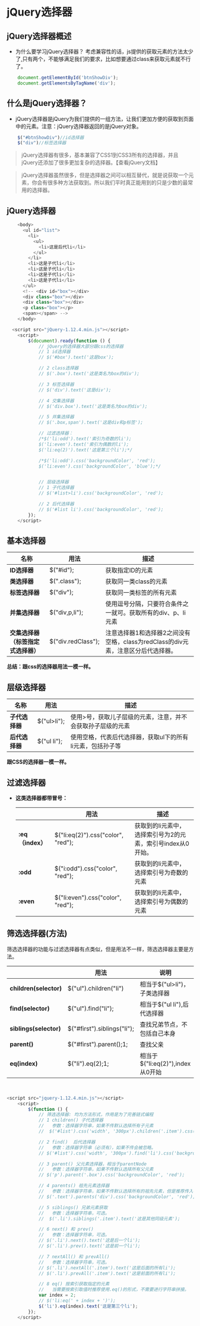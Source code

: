 # jQuery选择器

## jQuery选择器概述


- 为什么要学习jQuery选择器？
  考虑兼容性的话，js提供的获取元素的方法太少了,只有两个，不能够满足我们的要求，比如想要通过class来获取元素就不行了。
```javascript
    document.getElementById('btnShowDiv');
    document.getElementsByTagName('div');
```
## 什么是jQuery选择器？
- jQuery选择器是jQuery为我们提供的一组方法，让我们更加方便的获取到页面中的元素。注意：jQuery选择器返回的是jQuery对象。
```javascript
    $("#btnShowDiv")//id选择器
    $("div")//标签选择器
```
> jQuery选择器有很多，基本兼容了CSS1到CSS3所有的选择器，并且jQuery还添加了很多更加复杂的选择器。【查看jQuery文档】

> jQuery选择器虽然很多，但是选择器之间可以相互替代，就是说获取一个元素，你会有很多种方法获取到。所以我们平时真正能用到的只是少数的最常用的选择器。


## jQuery选择器

```javascript
    <body>
      <ul id="list">
        <li>
          <ul>
            <li>这是后代li</li>
          </ul>
        </li>
        <li>这是子代li</li>
        <li>这是子代li</li>
        <li>这是子代li</li>
        <li>这是子代li</li>
      </ul>
      <!-- <div id="box"></div>
      <div class="box"></div>
      <div class="box"></div>
      <p class="box"></p>
      <span></span> -->
    </body>

  <script src="jQuery-1.12.4.min.js"></script>
	<script>
		$(document).ready(function () {
			// jQuery的选择器大部分跟css的选择器
			// 1 id选择器
			// $('#box').text('这是box');

			// 2 class选择器
			// $('.box').text('这是类名为box的div');

			// 3 标签选择器
			// $('div').text('这是div');

			// 4 交集选择器
			// $('div.box').text('这是类名为box的div');

			// 5 并集选择器
			// $('.box,span').text('这是div和p标签');

			// 过滤选择器：
			/*$('li:odd').text('索引为奇数的li');
			$('li:even').text('索引为偶数的li');
			$('li:eq(2)').text('这是第三个li');*/

			/*$('li:odd').css('backgroundColor', 'red');
			$('li:even').css('backgroundColor', 'blue');*/


			// 层级选择器
			// 1 子代选择器
			// $('#list>li').css('backgroundColor', 'red');

			// 2 后代选择器
			// $('#list li').css('backgroundColor', 'red');
		});
	</script>
```

## 基本选择器

| **名称**              | **用法**             | **描述**                                   |
| ------------------- | ------------------ | ---------------------------------------- |
| **ID选择器**           | $("#id");          | 获取指定ID的元素                                |
| **类选择器**            | $(".class");       | 获取同一类class的元素                            |
| **标签选择器**           | $("div");          | 获取同一类标签的所有元素                             |
| **并集选择器**           | $("div,p,li");     | 使用逗号分隔，只要符合条件之一就可。获取所有的div、p、li元素        |
| **交集选择器（标签指定式选择器）** | $("div.redClass"); | 注意选择器1和选择器2之间没有空格，class为redClass的div元素，注意区分后代选择器。 |

**总结：跟css的选择器用法一模一样。**



## 层级选择器

| **名称**    | **用法**      | **描述**                          |
| --------- | ----------- | ------------------------------- |
| **子代选择器** | $("ul>li"); | 使用>号，获取儿子层级的元素，注意，并不会获取孙子层级的元素  |
| **后代选择器** | $("ul li"); | 使用空格，代表后代选择器，获取ul下的所有li元素，包括孙子等 |

**跟CSS的选择器一模一样。**



## 过滤选择器

- **这类选择器都带冒号：**

  |                | **用法**                             | **描述**                             |
  | -------------- | ---------------------------------- | ---------------------------------- |
  | **:eq（index）** | $("li:eq(2)").css("color", "red"); | 获取到的li元素中，选择索引号为2的元素，索引号index从0开始。 |
  | **:odd**       | $("i:odd").css("color", "red");    | 获取到的li元素中，选择索引号为奇数的元素              |
  | **:even**      | $("li:even").css("color", "red");  | 获取到的li元素中，选择索引号为偶数的元素              |

##  筛选选择器(方法)

  筛选选择器的功能与过滤选择器有点类似，但是用法不一样，筛选选择器主要是方法。

  |                        | **用法**                      | **说明**                     |
  | ---------------------- | --------------------------- | -------------------------- |
  | **children(selector)** | $("ul").children("li")      | 相当于$("ul>li")，子类选择器        |
  | **find(selector)**     | $("ul").find("li");         | 相当于$("ul li"),后代选择器        |
  | **siblings(selector)** | $("#first").siblings("li"); | 查找兄弟节点，不包括自己本身             |
  | **parent()**           | $("#first").parent();1;     | 查找父亲                       |
  | **eq(index)**          | $("li").eq(2);1;            | 相当于$("li:eq(2)"),index从0开始 |

  ​
```javascript
<script src="jquery-1.12.4.min.js"></script>
	<script>
		$(function () {
			// 筛选选择器: 均为方法形式，作用是为了完善链式编程
			// 1 children() 子代选择器
			//   参数：选择器字符串，如果不传默认选择所有子元素
			//  $('#list').css('width', '300px').children('.item').css('backgroundColor', 'red');

			// 2 find()  后代选择器 
			//   参数：选择器字符串（必须有），如果不传会被忽略。
			// $('#list').css('width', '300px').find('li').css('backgroundColor', 'red');

			// 3 parent() 父元素选择器，相当于parentNode
			//   参数：选择器字符串，如果不传默认选择所有父元素
			// $('p').parent('.box').css('backgroundColor', 'red');

			// 4 parents() 祖先元素选择器
			//   参数：选择器字符串，如果不传默认选择所有的祖先元素，但是推荐传入参数。
			// $('.text').parents('div').css('backgroundColor', 'red');

			// 5 siblings() 兄弟元素获取
			//   参数：选择器字符串，可选。
			//  $('.li').siblings('.item').text('这是其他同级元素');

			// 6 next() 和 prev()
			//   参数：选择器字符串，可选。
			// $('.li').next().text('这是后一个li');
			// $('.li').prev().text('这是前一个li');

			// 7 nextAll() 和 prevAll()
			//   参数：选择器字符串，可选。
			// $('.li').nextAll('.item').text('这是后面的所有li');
			// $('.li').prevAll('.item').text('这是前面的所有li');

			// 8 eq() 按索引获取指定的元素
			//   当需要按索引取值时推荐使用.eq()的形式，不需要进行字符串拼接。
			var index = 2;
			// $('li:eq(' + index + ')');
			$('li').eq(index).text('这是第三个li');
		});
	</script>

```







